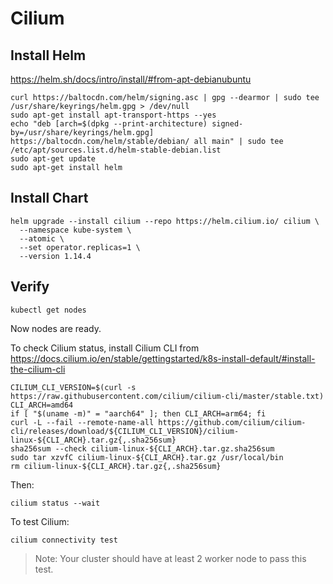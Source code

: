 # Cilium

## Install Helm

https://helm.sh/docs/intro/install/#from-apt-debianubuntu

```shell
curl https://baltocdn.com/helm/signing.asc | gpg --dearmor | sudo tee /usr/share/keyrings/helm.gpg > /dev/null
sudo apt-get install apt-transport-https --yes
echo "deb [arch=$(dpkg --print-architecture) signed-by=/usr/share/keyrings/helm.gpg] https://baltocdn.com/helm/stable/debian/ all main" | sudo tee /etc/apt/sources.list.d/helm-stable-debian.list
sudo apt-get update
sudo apt-get install helm
```

## Install Chart

```shell
helm upgrade --install cilium --repo https://helm.cilium.io/ cilium \
  --namespace kube-system \
  --atomic \
  --set operator.replicas=1 \
  --version 1.14.4
```

## Verify

```shell
kubectl get nodes
```

Now nodes are ready.

To check Cilium status, install Cilium CLI
from https://docs.cilium.io/en/stable/gettingstarted/k8s-install-default/#install-the-cilium-cli

```shell
CILIUM_CLI_VERSION=$(curl -s https://raw.githubusercontent.com/cilium/cilium-cli/master/stable.txt)
CLI_ARCH=amd64
if [ "$(uname -m)" = "aarch64" ]; then CLI_ARCH=arm64; fi
curl -L --fail --remote-name-all https://github.com/cilium/cilium-cli/releases/download/${CILIUM_CLI_VERSION}/cilium-linux-${CLI_ARCH}.tar.gz{,.sha256sum}
sha256sum --check cilium-linux-${CLI_ARCH}.tar.gz.sha256sum
sudo tar xzvfC cilium-linux-${CLI_ARCH}.tar.gz /usr/local/bin
rm cilium-linux-${CLI_ARCH}.tar.gz{,.sha256sum}
```

Then:

```shell
cilium status --wait
```

To test Cilium:

```shell
cilium connectivity test
```

> Note: Your cluster should have at least 2 worker node to pass this test.
